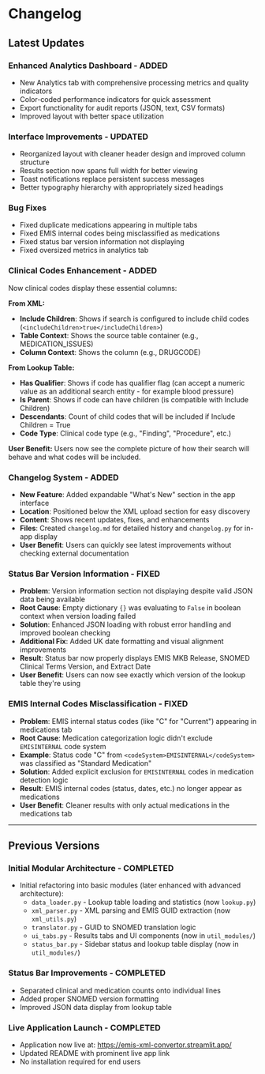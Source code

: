 # Changelog

## Latest Updates

### Enhanced Analytics Dashboard - ADDED
- New Analytics tab with comprehensive processing metrics and quality indicators
- Color-coded performance indicators for quick assessment
- Export functionality for audit reports (JSON, text, CSV formats)
- Improved layout with better space utilization

### Interface Improvements - UPDATED
- Reorganized layout with cleaner header design and improved column structure
- Results section now spans full width for better viewing
- Toast notifications replace persistent success messages
- Better typography hierarchy with appropriately sized headings

### Bug Fixes
- Fixed duplicate medications appearing in multiple tabs
- Fixed EMIS internal codes being misclassified as medications
- Fixed status bar version information not displaying
- Fixed oversized metrics in analytics tab

### Clinical Codes Enhancement - ADDED

Now clinical codes display these essential columns:

**From XML:**

- **Include Children**: Shows if search is configured to include child codes (`<includeChildren>true</includeChildren>`)
- **Table Context**: Shows the source table container (e.g., MEDICATION_ISSUES)
- **Column Context**: Shows the column (e.g., DRUGCODE)

**From Lookup Table:**

- **Has Qualifier**: Shows if code has qualifier flag (can accept a numeric value as an additional search entity - for example blood pressure)
- **Is Parent**: Shows if code can have children (is compatible with Include Children)
- **Descendants**: Count of child codes that will be included if Include Children = True
- **Code Type**: Clinical code type (e.g., "Finding", "Procedure", etc.)

**User Benefit:**
Users now see the complete picture of how their search will behave and what codes will be included.

### Changelog System - ADDED

- **New Feature**: Added expandable "What's New" section in the app interface
- **Location**: Positioned below the XML upload section for easy discovery
- **Content**: Shows recent updates, fixes, and enhancements
- **Files**: Created `changelog.md` for detailed history and `changelog.py` for in-app display
- **User Benefit**: Users can quickly see latest improvements without checking external documentation

### Status Bar Version Information - FIXED

- **Problem**: Version information section not displaying despite valid JSON data being available
- **Root Cause**: Empty dictionary `{}` was evaluating to `False` in boolean context when version loading failed
- **Solution**: Enhanced JSON loading with robust error handling and improved boolean checking
- **Additional Fix**: Added UK date formatting and visual alignment improvements
- **Result**: Status bar now properly displays EMIS MKB Release, SNOMED Clinical Terms Version, and Extract Date
- **User Benefit**: Users can now see exactly which version of the lookup table they're using

### EMIS Internal Codes Misclassification - FIXED

- **Problem**: EMIS internal status codes (like "C" for "Current") appearing in medications tab
- **Root Cause**: Medication categorization logic didn't exclude `EMISINTERNAL` code system
- **Example**: Status code "C" from `<codeSystem>EMISINTERNAL</codeSystem>` was classified as "Standard Medication"
- **Solution**: Added explicit exclusion for `EMISINTERNAL` codes in medication detection logic
- **Result**: EMIS internal codes (status, dates, etc.) no longer appear as medications
- **User Benefit**: Cleaner results with only actual medications in the medications tab

---

## Previous Versions

### Initial Modular Architecture - COMPLETED

- Initial refactoring into basic modules (later enhanced with advanced architecture):
  - `data_loader.py` - Lookup table loading and statistics (now `lookup.py`)
  - `xml_parser.py` - XML parsing and EMIS GUID extraction (now `xml_utils.py`)
  - `translator.py` - GUID to SNOMED translation logic
  - `ui_tabs.py` - Results tabs and UI components (now in `util_modules/`)
  - `status_bar.py` - Sidebar status and lookup table display (now in `util_modules/`)

### Status Bar Improvements - COMPLETED

- Separated clinical and medication counts onto individual lines
- Added proper SNOMED version formatting
- Improved JSON data display from lookup table

### Live Application Launch - COMPLETED

- Application now live at: https://emis-xml-convertor.streamlit.app/
- Updated README with prominent live app link
- No installation required for end users